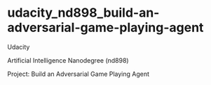 # udacity_nd898_build-an-adversarial-game-playing-agent

Udacity

Artificial Intelligence Nanodegree (nd898)

Project: Build an Adversarial Game Playing Agent
